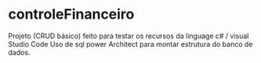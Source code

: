 # controleFinanceiro
 Projeto (CRUD básico) feito para testar os recursos da linguage c# / visual Studio Code
 Uso de sql power Architect para montar estrutura do banco de dados. 
